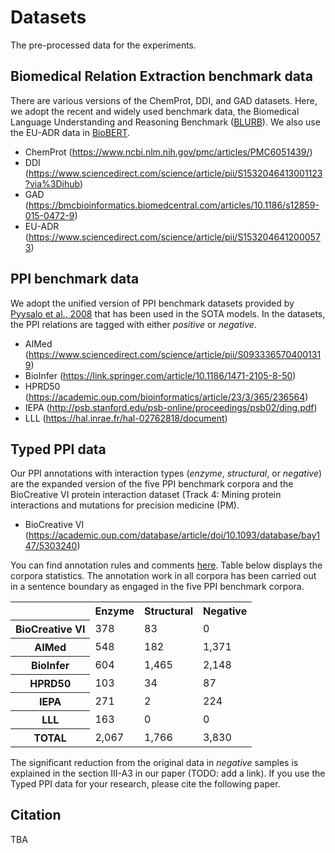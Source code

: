 # Datasets
The pre-processed data for the experiments.

## Biomedical Relation Extraction benchmark data
There are various versions of the ChemProt, DDI, and GAD datasets. Here, we adopt the recent and widely used
benchmark data, the Biomedical Language Understanding and Reasoning Benchmark ([BLURB](https://dl.acm.org/doi/pdf/10.1145/3458754)). We also
use the EU-ADR data in [BioBERT](https://academic.oup.com/bioinformatics/article/36/4/1234/5566506).

* ChemProt (https://www.ncbi.nlm.nih.gov/pmc/articles/PMC6051439/)
* DDI (https://www.sciencedirect.com/science/article/pii/S1532046413001123?via%3Dihub)
* GAD (https://bmcbioinformatics.biomedcentral.com/articles/10.1186/s12859-015-0472-9)
* EU-ADR (https://www.sciencedirect.com/science/article/pii/S1532046412000573)

## PPI benchmark data
We adopt the unified version of PPI benchmark datasets provided by [Pyysalo et al., 2008](https://bmcbioinformatics.biomedcentral.com/articles/10.1186/1471-2105-9-S3-S6) that has been used in the SOTA models. In the datasets, the
PPI relations are tagged with either *positive* or *negative*.
* AIMed (https://www.sciencedirect.com/science/article/pii/S0933365704001319)
* BioInfer (https://link.springer.com/article/10.1186/1471-2105-8-50)
* HPRD50 (https://academic.oup.com/bioinformatics/article/23/3/365/236564)
* IEPA (http://psb.stanford.edu/psb-online/proceedings/psb02/ding.pdf)
* LLL (https://hal.inrae.fr/hal-02762818/document)

## Typed PPI data
Our PPI annotations with interaction types (*enzyme*, *structural*, or *negative*) are the expanded version of the five PPI benchmark corpora and the BioCreative VI protein interaction dataset (Track 4: Mining protein interactions and mutations for precision medicine (PM).
* BioCreative VI (https://academic.oup.com/database/article/doi/10.1093/database/bay147/5303240)

You can find annotation rules and comments [here](PPI/type_annotation/annotation_resources).
Table below displays the corpora statistics. The annotation work in all corpora has been carried out in a sentence boundary as engaged in the five PPI benchmark corpora.


<table>
    <tr>
        <th></th>
        <th>Enzyme</th>
        <th>Structural</th>
        <th>Negative</th>
    </tr>
	<tr>
        <th>BioCreative VI</th>
        <td>378</td>
        <td>83</td>
        <td>0</td>
    </tr>
    <tr>
        <th>AIMed</th>
        <td>548</td>
        <td>182</td>
        <td>1,371</td>
    </tr>
    <tr>
        <th>BioInfer</th>
        <td>604</td>
        <td>1,465</td>
        <td>2,148</td>
    </tr>
	<tr>
        <th>HPRD50</th>
        <td>103</td>
        <td>34</td>
        <td>87</td>
    </tr>
    <tr>
        <th>IEPA</th>
        <td>271</td>
        <td>2</td>
        <td>224</td>
    </tr>
    <tr>
        <th>LLL</th>
        <td>163</td>
        <td>0</td>
        <td>0</td>
    </tr>
	<tr>
        <th>TOTAL</th>
        <td>2,067</td>
        <td>1,766</td>
        <td>3,830</td>
    </tr>
</table>

The significant reduction from the original data in *negative* samples is explained in the section III-A3 in our paper (TODO: add a link).
If you use the Typed PPI data for your research, please cite the following paper.


## Citation

TBA
